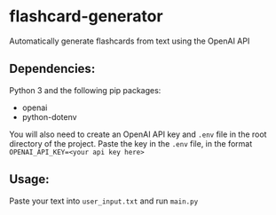 # flashcard-generator
Automatically generate flashcards from text using the OpenAI API


## Dependencies:
Python 3 and the following pip packages:
- openai
- python-dotenv

You will also need to create an OpenAI API key and `.env` file in the root directory of the project.  Paste the key in the `.env` file, in the format `OPENAI_API_KEY=<your api key here>`

## Usage:
Paste your text into `user_input.txt` and run `main.py`